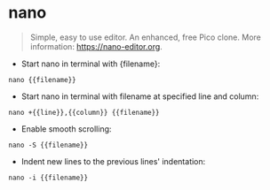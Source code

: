 # nano

> Simple, easy to use editor. An enhanced, free Pico clone.
> More information: <https://nano-editor.org>.

- Start nano in terminal with {filename}:

`nano {{filename}}`

- Start nano in terminal with filename at specified line and column:

`nano +{{line}},{{column}} {{filename}}`

- Enable smooth scrolling:

`nano -S {{filename}}`

- Indent new lines to the previous lines' indentation:

`nano -i {{filename}}`
